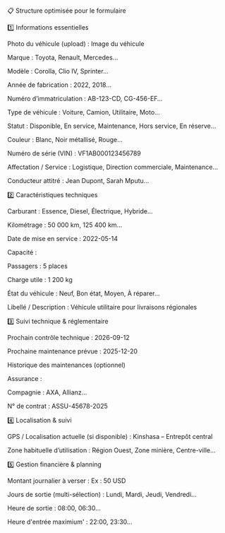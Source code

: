 📋 Structure optimisée pour le formulaire

1️⃣ Informations essentielles

Photo du véhicule (upload) : Image du véhicule

Marque : Toyota, Renault, Mercedes…

Modèle : Corolla, Clio IV, Sprinter…

Année de fabrication : 2022, 2018…

Numéro d’immatriculation : AB-123-CD, CG-456-EF…

Type de véhicule : Voiture, Camion, Utilitaire, Moto…

Statut : Disponible, En service, Maintenance, Hors service, En réserve…

Couleur : Blanc, Noir métallisé, Rouge…

Numéro de série (VIN) : VF1AB000123456789

Affectation / Service : Logistique, Direction commerciale, Maintenance…

Conducteur attitré : Jean Dupont, Sarah Mputu…

2️⃣ Caractéristiques techniques

Carburant : Essence, Diesel, Électrique, Hybride…

Kilométrage : 50 000 km, 125 400 km…

Date de mise en service : 2022-05-14

Capacité :

Passagers : 5 places

Charge utile : 1 200 kg

État du véhicule : Neuf, Bon état, Moyen, À réparer…

Libellé / Description : Véhicule utilitaire pour livraisons régionales

3️⃣ Suivi technique & réglementaire

Prochain contrôle technique : 2026-09-12

Prochaine maintenance prévue : 2025-12-20

Historique des maintenances (optionnel)

Assurance :

Compagnie : AXA, Allianz…

N° de contrat : ASSU-45678-2025

4️⃣ Localisation & suivi

GPS / Localisation actuelle (si disponible) : Kinshasa – Entrepôt central

Zone habituelle d’utilisation : Région Ouest, Zone minière, Centre-ville…

5️⃣ Gestion financière & planning

Montant journalier à verser : Ex : 50 USD

Jours de sortie (multi-sélection) : Lundi, Mardi, Jeudi, Vendredi…

Heure de sortie : 08:00, 06:30…

Heure d'entrée maximium' : 22:00, 23:30…